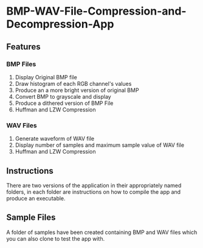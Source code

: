 # BMP-WAV-File-Compression-and-Decompression-App

## Features

### BMP Files
1. Display Original BMP file
2. Draw histogram of each RGB channel's values
3. Produce an a more bright version of original BMP
4. Convert BMP to grayscale and display
5. Produce a dithered version of BMP File
5. Huffman and LZW Compression

### WAV Files
1. Generate waveform of WAV file
2. Display number of samples and maximum sample value of WAV file
3. Huffman and LZW Compression

## Instructions
There are two versions of the application in their appropriately named folders, in each folder are instructions on how to compile the app and produce an executable.

## Sample Files
A folder of samples have been created containing BMP and WAV files which you can also clone to test the app with.
